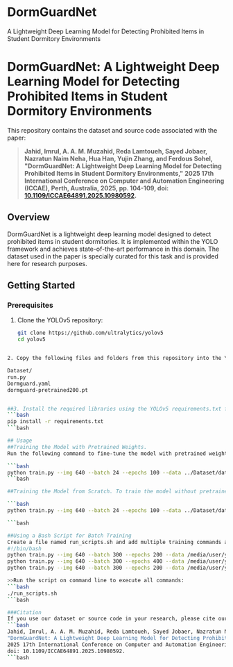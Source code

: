 # DormGuardNet
A Lightweight Deep Learning Model for Detecting Prohibited Items in Student Dormitory Environments

# DormGuardNet: A Lightweight Deep Learning Model for Detecting Prohibited Items in Student Dormitory Environments

This repository contains the dataset and source code associated with the paper:

> **Jahid, Imrul, A. A. M. Muzahid, Reda Lamtoueh, Sayed Jobaer, Nazratun Naim Neha, Hua Han, Yujin Zhang, and Ferdous Sohel, "DormGuardNet: A Lightweight Deep Learning Model for Detecting Prohibited Items in Student Dormitory Environments," 2025 17th International Conference on Computer and Automation Engineering (ICCAE), Perth, Australia, 2025, pp. 104-109, doi: [10.1109/ICCAE64891.2025.10980592](https://doi.org/10.1109/ICCAE64891.2025.10980592).**

## Overview

DormGuardNet is a lightweight deep learning model designed to detect prohibited items in student dormitories. It is implemented within the YOLO framework and achieves state-of-the-art performance in this domain. The dataset used in the paper is specially curated for this task and is provided here for research purposes.

## Getting Started

### Prerequisites

1. Clone the YOLOv5 repository:
   ```bash
   git clone https://github.com/ultralytics/yolov5
   cd yolov5
 ```bash

2. Copy the following files and folders from this repository into the YOLOv5 directory:

Dataset/
run.py
Dormguard.yaml
dormguard-pretrained200.pt


##3. Install the required libraries using the YOLOv5 requirements.txt file:
 ```bash
 pip install -r requirements.txt
 ```bash

## Usage
##Training the Model with Pretrained Weights.
Run the following command to fine-tune the model with pretrained weights:

 ```bash
python train.py --img 640 --batch 24 --epochs 100 --data ../Dataset/data.yaml --cfg Dormguard.yaml --weights dormguard-pretrained200 --name dormguard_results
 ```bash

##Training the Model from Scratch. To train the model without pretrained weights, use the following command:

 ```bash
python train.py --img 640 --batch 24 --epochs 100 --data ../Dataset/data.yaml --cfg Dormguard.yaml --name dormguard_results

 ```bash

##Using a Bash Script for Batch Training
Create a file named run_scripts.sh and add multiple training commands as follows:
#!/bin/bash
python train.py --img 640 --batch 300 --epochs 200 --data /media/user/yolov5-master/Dataset/data.yaml --cfg Dormguard.yaml --weights dormguard-pretrained200 --name > output.txt > /Run_report/pretrained_200.txt
python train.py --img 640 --batch 300 --epochs 400 --data /media/user/yolov5-master/Dataset/data.yaml --cfg Dormguard.yaml --weights dormguard-pretrained200 --name > output.txt > /Run_report/pretrained_400.txt
python train.py --img 640 --batch 300 --epochs 200 --data /media/user/yolov5-master/Dataset/data.yaml --cfg Dormguard.yaml --name > output.txt > /Run_report/pretrained_400.txt

>>Run the script on command line to execute all commands:
 ```bash
./run_scripts.sh
 ```bash

###Citation
If you use our dataset or source code in your research, please cite our paper as follows:
 ```bash
Jahid, Imrul, A. A. M. Muzahid, Reda Lamtoueh, Sayed Jobaer, Nazratun Naim Neha, Hua Han, Yujin Zhang, and Ferdous Sohel, 
"DormGuardNet: A Lightweight Deep Learning Model for Detecting Prohibited Items in Student Dormitory Environments," 
2025 17th International Conference on Computer and Automation Engineering (ICCAE), Perth, Australia, 2025, pp. 104-109, 
doi: 10.1109/ICCAE64891.2025.10980592.
 ```bash
